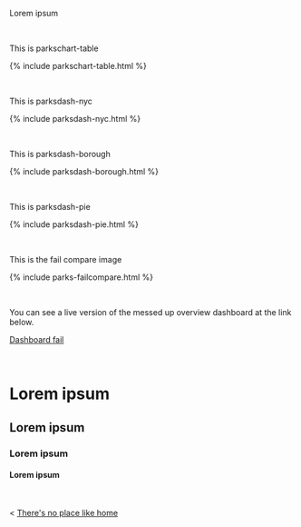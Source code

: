 
Lorem ipsum


  &nbsp; &nbsp;
  
  This is parkschart-table

  {% include parkschart-table.html %}

  &nbsp; &nbsp;
  

  This is parksdash-nyc

  {% include parksdash-nyc.html %}

  &nbsp; &nbsp;
  
  
  This is parksdash-borough

  {% include parksdash-borough.html %}

  &nbsp; &nbsp;
  
  
  This is parksdash-pie

  {% include parksdash-pie.html %}

  &nbsp; &nbsp;



  This is the fail compare image

  {% include parks-failcompare.html %}

  &nbsp; &nbsp;
  
  
  You can see a live version of the messed up overview dashboard at the link below.

  [Dashboard fail](./dashboardfails.md)

  &nbsp; &nbsp;
  

# Lorem ipsum

## Lorem ipsum

### Lorem ipsum

#### Lorem ipsum

&nbsp;

< [There's no place like home](./index.md)
